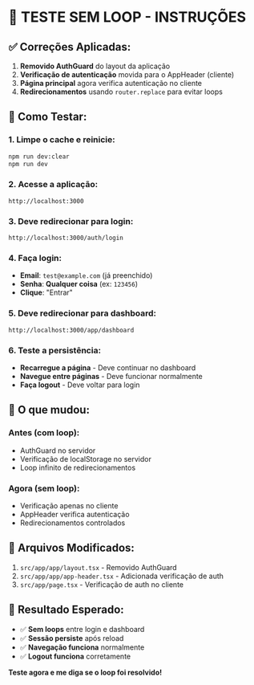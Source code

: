 # 🚀 **TESTE SEM LOOP - INSTRUÇÕES**

## ✅ **Correções Aplicadas:**

1. **Removido AuthGuard** do layout da aplicação
2. **Verificação de autenticação** movida para o AppHeader (cliente)
3. **Página principal** agora verifica autenticação no cliente
4. **Redirecionamentos** usando `router.replace` para evitar loops

## 🧪 **Como Testar:**

### **1. Limpe o cache e reinicie:**
```bash
npm run dev:clear
npm run dev
```

### **2. Acesse a aplicação:**
```
http://localhost:3000
```

### **3. Deve redirecionar para login:**
```
http://localhost:3000/auth/login
```

### **4. Faça login:**
- **Email**: `test@example.com` (já preenchido)
- **Senha**: **Qualquer coisa** (ex: `123456`)
- **Clique**: "Entrar"

### **5. Deve redirecionar para dashboard:**
```
http://localhost:3000/app/dashboard
```

### **6. Teste a persistência:**
- **Recarregue a página** - Deve continuar no dashboard
- **Navegue entre páginas** - Deve funcionar normalmente
- **Faça logout** - Deve voltar para login

## 🎯 **O que mudou:**

### **Antes (com loop):**
- AuthGuard no servidor
- Verificação de localStorage no servidor
- Loop infinito de redirecionamentos

### **Agora (sem loop):**
- Verificação apenas no cliente
- AppHeader verifica autenticação
- Redirecionamentos controlados

## 🔧 **Arquivos Modificados:**

1. `src/app/app/layout.tsx` - Removido AuthGuard
2. `src/app/app/app-header.tsx` - Adicionada verificação de auth
3. `src/app/page.tsx` - Verificação de auth no cliente

## 🎉 **Resultado Esperado:**

- ✅ **Sem loops** entre login e dashboard
- ✅ **Sessão persiste** após reload
- ✅ **Navegação funciona** normalmente
- ✅ **Logout funciona** corretamente

**Teste agora e me diga se o loop foi resolvido!**
